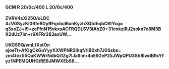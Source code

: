 #### GCM R 20/0c/400 L 20/0c/400
**ZVRV4sXi25O/oLDC**<br/>**4zV0SyzKi0BfeRDyRFqxbul6anKyzhXQtdhqbC6tYcg=**<br/>**q3xoZJ+l9+zeFfnN15vkxsACFRQDLSV3iAhZ0+31cnkziRJ2sokn7e8M3BX2dUz7Im+r9XFRr283exUW...**<br/><br/>
**UKGS9Q/wnLfXstOn**<br/>**ojoeTt+AfOgCkGuYyyXXWPNR2Ihqf//IB0xh7J0Ssbs=**<br/>**zm4tvx55QaKWWrNdbQi1Zg7IJa6lmr4oE9ZeP25JWpQPU3Sh8lwdBRcYfyz1NPEMQUHGtRE8JMWXEbS8...**